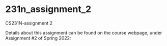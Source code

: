 # 231n_assignment_2
CS231N-assignment 2

Details about this assignment can be found on the course webpage, under Assignment #2 of Spring 2022: 
